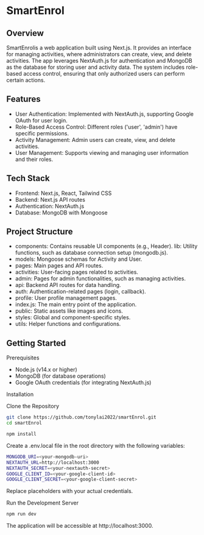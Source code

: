 # SmartEnrol

## Overview
SmartEnrolis a web application built using Next.js. It provides an interface for managing activities, where administrators can create, view, and delete activities. The app leverages NextAuth.js for authentication and MongoDB as the database for storing user and activity data. The system includes role-based access control, ensuring that only authorized users can perform certain actions.

## Features
- User Authentication: Implemented with NextAuth.js, supporting Google OAuth for user login.
- Role-Based Access Control: Different roles ('user', 'admin') have specific permissions.
- Activity Management: Admin users can create, view, and delete activities.
- User Management: Supports viewing and managing user information and their roles.

## Tech Stack
- Frontend: Next.js, React, Tailwind CSS
- Backend: Next.js API routes
- Authentication: NextAuth.js
- Database: MongoDB with Mongoose

## Project Structure
- components: Contains reusable UI components (e.g., Header).
lib: Utility functions, such as database connection setup (mongodb.js).
- models: Mongoose schemas for Activity and User.
- pages: Main pages and API routes.
- activities: User-facing pages related to activities.
- admin: Pages for admin functionalities, such as managing activities.
- api: Backend API routes for data handling.
- auth: Authentication-related pages (login, callback).
- profile: User profile management pages.
- index.js: The main entry point of the application.
- public: Static assets like images and icons.
- styles: Global and component-specific styles.
- utils: Helper functions and configurations.

## Getting Started
Prerequisites
- Node.js (v14.x or higher)
- MongoDB (for database operations)
- Google OAuth credentials (for integrating NextAuth.js)

Installation

Clone the Repository

```bash
git clone https://github.com/tonylai2022/smartEnrol.git
cd smartEnrol
```

```bash
npm install
```


Create a .env.local file in the root directory with the following variables:

```bash
MONGODB_URI=<your-mongodb-uri>
NEXTAUTH_URL=http://localhost:3000
NEXTAUTH_SECRET=<your-nextauth-secret>
GOOGLE_CLIENT_ID=<your-google-client-id>
GOOGLE_CLIENT_SECRET=<your-google-client-secret>
```
Replace placeholders with your actual credentials.

Run the Development Server

```bash
npm run dev
```
The application will be accessible at http://localhost:3000.